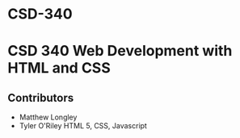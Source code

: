 # CSD-340
# CSD 340 Web Development with HTML and CSS
## Contributors
* Matthew Longley
* Tyler O'Riley
HTML 5, CSS, Javascript

